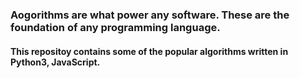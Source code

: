 ### Aogorithms are what power any software. These are the foundation of any programming language.

#### This repositoy contains some of the popular algorithms written in Python3, JavaScript.
